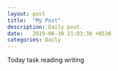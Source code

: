 ```yaml
---
layout: post
title:  "My Post"
description: Daily post.
date:   2019-06-30 21:03:36 +0530
categories: Daily
---
```

Today task reading writing









